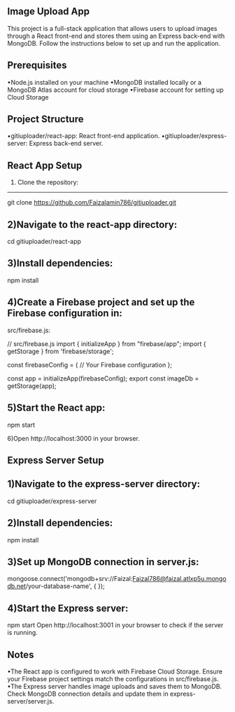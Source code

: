 Image Upload App
--------------------
This project is a full-stack application that allows users to upload images through a React front-end and stores them using an Express back-end with MongoDB. Follow the instructions below to set up and run the application.

Prerequisites
----------------
•Node.js installed on your machine
•MongoDB installed locally or a MongoDB Atlas account for cloud storage
•Firebase account for setting up Cloud Storage

Project Structure
----------------
•gitiuploader/react-app: React front-end application.
•gitiuploader/express-server: Express back-end server.

React App
Setup
---------
1) Clone the repository:
---------------------------
git clone https://github.com/Faizalamin786/gitiuploader.git

2)Navigate to the react-app directory:
----------------------------------
cd gitiuploader/react-app

3)Install dependencies:
---------------------------
npm install

4)Create a Firebase project and set up the Firebase configuration in:
---------------------------------------------------------------
src/firebase.js:

// src/firebase.js
import { initializeApp } from "firebase/app";
import { getStorage } from 'firebase/storage';

const firebaseConfig = {
    // Your Firebase configuration
};

const app = initializeApp(firebaseConfig);
export const imageDb = getStorage(app);

5)Start the React app:
------------------
npm start

6)Open http://localhost:3000 in your browser.



Express Server
Setup
-----------------

1)Navigate to the express-server directory:
----------------------------------------
cd gitiuploader/express-server

2)Install dependencies:
---------------------------
npm install

3)Set up MongoDB connection in server.js:
-----------------------------------------
mongoose.connect('mongodb+srv://Faizal:Faizal786@faizal.atlxp5u.mongodb.net/your-database-name', {
});

4)Start the Express server:
-----------------------------
npm start
Open http://localhost:3001 in your browser to check if the server is running.

Notes
-------
•The React app is configured to work with Firebase Cloud Storage. Ensure your Firebase project settings match the configurations in src/firebase.js.
•The Express server handles image uploads and saves them to MongoDB. Check MongoDB connection details and update them in express-server/server.js.
